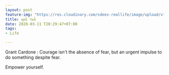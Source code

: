 ```yaml
---
layout: post
feature-img: "https://res.cloudinary.com/sdees-reallife/image/upload/v1555658919/sample_feature_img.png"
title: พุธนี้ วันนี้
date: 2020-03-11 T20:29:47+07:00
tags:
- Life

---
```

Grant Cardone : Courage isn't the absence of fear, but an urgent impulse to do something despite fear.

<i class="fa fa-child" style="color:plum"></i>

Empower yourself.
